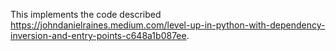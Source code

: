 This implements the code described https://johndanielraines.medium.com/level-up-in-python-with-dependency-inversion-and-entry-points-c648a1b087ee.